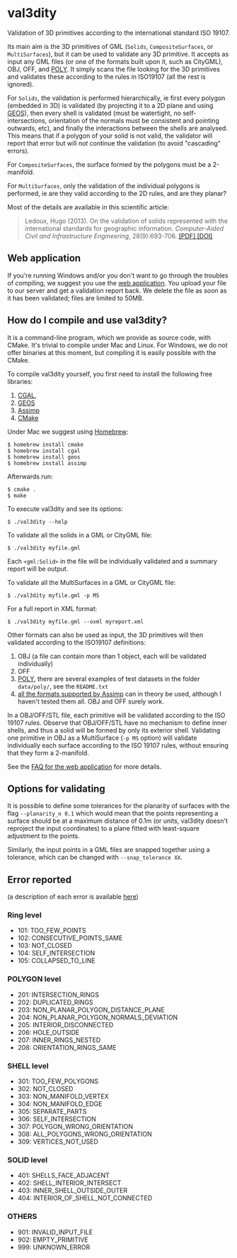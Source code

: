 # val3dity

Validation of 3D primitives according to the international standard ISO 19107.

Its main aim is the 3D primitives of GML (`Solids`, `CompositeSurfaces`, or `MultiSurfaces`), but it can be used to validate any 3D primitive. 
It accepts as input any GML files (or one of the formats built upon it, such as CityGML), OBJ, OFF, and [POLY](http://wias-berlin.de/software/tetgen/1.5/doc/manual/manual006.html#ff_poly).
It simply scans the file looking for the 3D primitives and validates these according to the rules in ISO19107 (all the rest is ignored). 

For `Solids`, the validation is performed hierarchically, ie first every polygon (embedded in 3D) is validated (by projecting it to a 2D plane and using [GEOS](http://trac.osgeo.org/geos/)), then every shell is validated (must be watertight, no self-intersections, orientation of the normals must be consistent and pointing outwards, etc), and finally the interactions between the shells are analysed. 
This means that if a polygon of your solid is not valid, the validator will report that error but will *not* continue the validation (to avoid "cascading" errors). 

For `CompositeSurfaces`, the surface formed by the polygons must be a 2-manifold.

For `MultiSurfaces`, only the validation of the individual polygons is performed, ie are they valid according to the 2D rules, and are they planar?

Most of the details are available in this scientific article:

> Ledoux, Hugo (2013). On the validation of solids represented with the
international standards for geographic information. *Computer-Aided Civil and Infrastructure Engineering*, 28(9):693-706. [ [PDF] ](https://3d.bk.tudelft.nl/hledoux/pdfs/13_cacaie.pdf) [ [DOI] ](http://dx.doi.org/10.1111/mice.12043)

## Web application

If you're running Windows and/or you don't want to go through the troubles of compiling, we suggest you use the [web application](http://geovalidation.bk.tudelft.nl/val3dity). 
You upload your file to our server and get a validation report back.
We delete the file as soon as it has been validated; files are limited to 50MB.


## How do I compile and use val3dity?

It is a command-line program, which we provide as source code, with CMake.
It's trivial to compile under Mac and Linux.
For Windows, we do not offer binaries at this moment, but compiling it is easily possible with the CMake.

To compile val3dity yourself, you first need to install the following free libraries:

  1. [CGAL](http://www.cgal.org), 
  1. [GEOS](http://trac.osgeo.org/geos/) 
  1. [Assimp](http://www.assimp.org)
  1. [CMake](http://www.cmake.org)

Under Mac we suggest using [Homebrew](http://brew.sh/):

    $ homebrew install cmake 
    $ homebrew install cgal
    $ homebrew install geos
    $ homebrew install assimp

Afterwards run:

    $ cmake .
    $ make
    
To execute val3dity and see its options:

    $ ./val3dity --help
    
To validate all the solids in a GML or CityGML file:

    $ ./val3dity myfile.gml

Each `<gml:Solid>` in the file will be individually validated and a summary report will be output. 

To validate all the MultiSurfaces in a GML or CityGML file:

    $ ./val3dity myfile.gml -p MS

For a full report in XML format:

    $ ./val3dity myfile.gml --oxml myreport.xml

Other formats can also be used as input, the 3D primitives will then validated according to the ISO19107 definitions:

  1. OBJ (a file can contain more than 1 object, each will be validated individually)
  1. OFF
  1. [POLY](http://wias-berlin.de/software/tetgen/1.5/doc/manual/manual006.html#ff_poly), there are several examples of test datasets in the folder `data/poly/`, see the `README.txt`
  1. [all the formats supported by Assimp](http://www.assimp.org/main_features_formats.html) can in theory be used, although I haven't tested them all. OBJ and OFF surely work.

In a OBJ/OFF/STL file, each primitive will be validated according to the ISO 19107 rules. 
Observe that OBJ/OFF/STL have no mechanism to define inner shells, and thus a solid will be formed by only its exterior shell.
Validating one primitive in OBJ as a MultiSurface (`-p MS` option) will validate individually each surface according to the ISO 19107 rules, without ensuring that they form a 2-manifold.

See the [FAQ for the web application](http://geovalidation.bk.tudelft.nl/val3dity/faq) for more details.


## Options for validating

It is possible to define some tolerances for the planarity of surfaces with the flag `--planarity_n 0.1` which would mean that the points representing a surface should be at a maximum distance of 0.1m (or units, val3dity doesn't reproject the input coordinates) to a plane fitted with least-square adjustment to the points.

Similarly, the input points in a GML files are snapped together using a tolerance, which can be changed with `--snap_tolerance XX`.

## Error reported 

(a description of each error is available [here](https://github.com/tudelft3d/val3dity/blob/master/errors_description/errors_description.md))

### Ring level

  * 101: TOO_FEW_POINTS
  * 102: CONSECUTIVE_POINTS_SAME
  * 103: NOT_CLOSED
  * 104: SELF_INTERSECTION 
  * 105: COLLAPSED_TO_LINE


### POLYGON level

  * 201: INTERSECTION_RINGS
  * 202: DUPLICATED_RINGS
  * 203: NON_PLANAR_POLYGON_DISTANCE_PLANE 
  * 204: NON_PLANAR_POLYGON_NORMALS_DEVIATION 
  * 205: INTERIOR_DISCONNECTED
  * 206: HOLE_OUTSIDE
  * 207: INNER_RINGS_NESTED
  * 208: ORIENTATION_RINGS_SAME


### SHELL level

  * 301: TOO_FEW_POLYGONS
  * 302: NOT_CLOSED
  * 303: NON_MANIFOLD_VERTEX
  * 304: NON_MANIFOLD_EDGE 
  * 305: SEPARATE_PARTS
  * 306: SELF_INTERSECTION
  * 307: POLYGON_WRONG_ORIENTATION
  * 308: ALL_POLYGONS_WRONG_ORIENTATION
  * 309: VERTICES_NOT_USED 


### SOLID level

  * 401: SHELLS_FACE_ADJACENT
  * 402: SHELL_INTERIOR_INTERSECT
  * 403: INNER_SHELL_OUTSIDE_OUTER
  * 404: INTERIOR_OF_SHELL_NOT_CONNECTED

### OTHERS

  * 901: INVALID_INPUT_FILE
  * 902: EMPTY_PRIMITIVE
  * 999: UNKNOWN_ERROR
